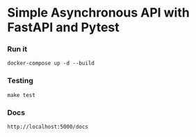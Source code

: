 # Simple Asynchronous API with FastAPI and Pytest

### Run it

`docker-compose up -d --build`


### Testing

`make test`


### Docs

`http://localhost:5000/docs`

